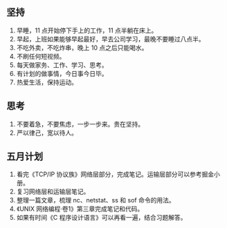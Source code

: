 ## 坚持
1. 早睡，11 点开始停下手上的工作，11 点半躺在床上。
2. 早起，上班如果能够早起最好，早去公司学习，最晚不要睡过八点半。
3. 不吃外卖，不吃炸串，晚上 10 点之后只能喝水。
4. 不刷任何短视频。
5. 每天做家务、工作、学习、思考。
6. 有计划的做事情，今日事今日毕。
7. 热爱生活，保持运动。

## 思考
1. 不要着急，不要焦虑，一步一步来。贵在坚持。
2. 严以律己，宽以待人。

## 五月计划
1. 看完《TCP/IP 协议族》网络层部分，完成笔记。运输层部分可以参考掘金小册。
2. 复习网络层和运输层笔记。
3. 整理一篇文章，梳理 nc、netstat、ss 和 sof 命令的用法。
4. 《UNIX 网络编程·卷1》第三章完成笔记和代码。
5. 如果有时间《C 程序设计语言》可以再看一遍，结合习题解答。